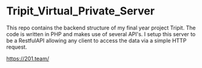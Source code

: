 # Tripit_Virtual_Private_Server
This repo contains the backend structure of my final year project Tripit. The code is written in PHP and makes use of several API's. I setup this server to be a RestfulAPI allowing any client to access the data via a simple HTTP request. 

https://201.team/
